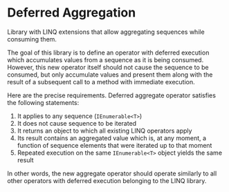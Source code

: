 # Deferred Aggregation
Library with LINQ extensions that allow aggregating sequences while consuming them.

The goal of this library is to define an operator with deferred execution which accumulates values from a sequence as it is being consumed. However, this new operator itself should not cause the sequence to be consumed, but only accumulate values and present them along with the result of a subsequent call to a method with immediate execution.

Here are the precise requirements. Deferred aggregate operator satisfies the following statements:

1. It applies to any sequence (`IEnumerable<T>`)
2. It does not cause sequence to be iterated
3. It returns an object to which all existing LINQ operators apply
4. Its result contains an aggregated value which is, at any moment, a function of sequence elements that were iterated up to that moment
5. Repeated execution on the same `IEnumerable<T>` object yields the same result

In other words, the new aggregate operator should operate similarly to all other operators with deferred execution belonging to the LINQ library.
